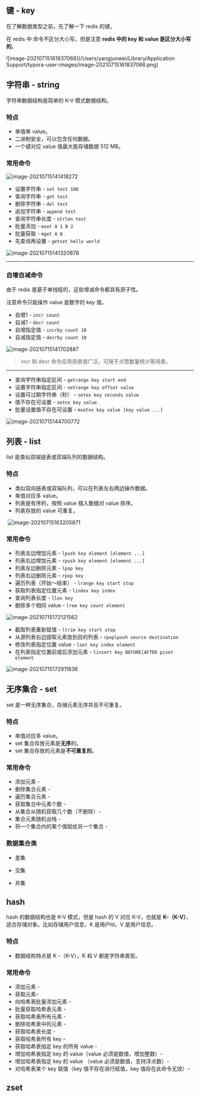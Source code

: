 

## 键 - key

在了解数据类型之前，先了解一下 redis 的键。

在 redis 中 命令不区分大小写，但是注意 **redis 中的 key 和 value 是区分大小写的**。

![image-20210715161837066](/Users/yangjunwei/Library/Application Support/typora-user-images/image-20210715161837066.png)

## 字符串 - string

字符串数据结构是简单的 K-V 模式数据结构。

### 特点

- 单值单 value。
- 二进制安全，可以包含任何数据。
- 一个键对应 value 值最大能存储数据 512 MB。

### 常用命令

![image-20210715141418272](https://cdn.jsdelivr.net/gh/AlbertYang0801/pic-bed@main/img/20210715163125.png)

- 设置字符串 -  `set test 100`
- 查询字符串  - `get test`
- 删除字符串 - `del test`
- 追加字符串 - `append test`
- 查询字符串长度 -  `strlen test`
- 批量添加 - `mset A 1 B 2`
- 批量获取 - `mget A B`
- 先查询再设置 - `getset hello world`

![image-20210715141320878](https://cdn.jsdelivr.net/gh/AlbertYang0801/pic-bed@main/img/20210715141320.png)

---

###  自增自减命令

由于 redis 是基于单线程的，这些增减命令都具有原子性。

注意命令只能操作 value 是数字的 key 值。

- 自增1 -  `incr count`
- 自减1 - `decr count`
- 自增指定值 - `incrby count 10`
- 自减指定值 - `decrby count 10 `

![image-20210715141702887](https://cdn.jsdelivr.net/gh/AlbertYang0801/pic-bed@main/img/20210715141702.png)

> incr 和 decr 命令应用场景很广泛，可用于点赞数量统计等场景。

---

- 查询字符串指定区间 - `getrange key start end`
- 设置字符串指定区间 - `setrange key offset value`
- 设置可过期字符串（秒） - `setex key seconds value`
- 值不存在可设置 - `setnx key value`
- 批量设置值不存在可设置 - `msetnx key value [key value ...]`

![image-20210715144700772](https://cdn.jsdelivr.net/gh/AlbertYang0801/pic-bed@main/img/20210715144700.png)

## 列表 - list

list 是类似双端链表或双端队列的数据结构。

### 特点

- 类似双向链表或双端队列，可以在列表左右两边操作数据。
- 单值对应多 value。
- 列表是有序的，按照 value 插入数据对 value 排序。
- 列表存放的 value 可重复。

​		![image-20210715163205871](https://cdn.jsdelivr.net/gh/AlbertYang0801/pic-bed@main/img/20210715163205.png)	

### 常用命令

- 列表左边增加元素 - `lpush key element [element ...]`
- 列表右边增加元素 - `rpush key element [element ...]`
- 列表左边删除元素 - `lpop key`
- 列表右边删除元素 - `rpop key`
- 遍历列表（开始～结束） - `lrange key start stop`
- 获取列表指定位置元素 - `lindex key index`
- 查询列表长度 - `llen key`
- 删除多个相同 value - `lrem key count element` 

![image-20210715172121562](https://cdn.jsdelivr.net/gh/AlbertYang0801/pic-bed@main/img/20210715172144.png)

- 截取列表重新赋值 - `ltrim key start stop`
- 从源列表右边提取元素放到目的列表 - `rpoplpush source destination`
- 修改列表指定位置 value - `lset key index element`
- 在列表指定位置前或后添加元素 - `linsert key BEFORE|AFTER pivot element`

![image-20210715172911836](https://cdn.jsdelivr.net/gh/AlbertYang0801/pic-bed@main/img/20210715172911.png)



## 无序集合 - set

set 是一种无序集合，存储元素无序并且不可重复。

### 特点

- 单值对应多 value。
- set 集合存放元素是**无序**的。
- set 集合存放的元素是**不可重复的**。

### 常用命令

- 添加元素 - 
- 删除集合元素 - 
- 遍历集合元素 - 
- 获取集合中元素个数 - 
- 从集合从随机获取几个数（不删除）- 
- 集合元素随机出栈 - 
- 将一个集合内的某个值赋给另一个集合 - 

### 数据集合类

- 差集

  

- 交集

  

- 并集







## hash

hash 的数据结构也是 K-V 模式，但是 hash 的 V 对应 K-V，也就是 **K-（K-V）**，适合存储对象。比如存储用户信息，K 是用户Id，V 是用户信息。

### 特点

- 数据结构特点是 K -（K-V），K 和 V 都是字符串类型。

### 常用命令

- 添加元素 - 
- 获取元素- 
- 向哈希表批量添加元素 - 
- 批量获取哈希表元素 - 
- 获取哈希表所有元素 - 
- 删除哈希表中的元素 - 
- 获取哈希表长度 - 
- 获取哈希表所有 key - 
- 获取哈希表指定 key 的所有 value - 
- 增加哈希表指定 key 的 value（value 必须是数值，增加整数）- 
- 增加哈希表指定 key 的 value （value 必须是数值，支持浮点数）- 
- 对哈希表某个 key 赋值（key 值不存在进行赋值，key 值存在此命令无效）- 



## 

## zset

